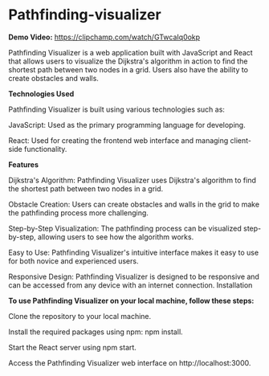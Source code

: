 # Pathfinding-visualizer

**Demo Video:** https://clipchamp.com/watch/GTwcaIq0okp

Pathfinding Visualizer is a web application built with JavaScript and React that allows users to visualize the Dijkstra's algorithm in action to find the shortest path between two nodes in a grid. Users also have the ability to create obstacles and walls.

**Technologies Used**

Pathfinding Visualizer is built using various technologies such as:

JavaScript: Used as the primary programming language for developing.

React: Used for creating the frontend web interface and managing client-side functionality.

**Features**

Dijkstra's Algorithm: Pathfinding Visualizer uses Dijkstra's algorithm to find the shortest path between two nodes in a grid.

Obstacle Creation: Users can create obstacles and walls in the grid to make the pathfinding process more challenging.

Step-by-Step Visualization: The pathfinding process can be visualized step-by-step, allowing users to see how the algorithm works.

Easy to Use: Pathfinding Visualizer's intuitive interface makes it easy to use for both novice and experienced users.

Responsive Design: Pathfinding Visualizer is designed to be responsive and can be accessed from any device with an internet connection.
Installation

**To use Pathfinding Visualizer on your local machine, follow these steps:**

Clone the repository to your local machine.

Install the required packages using npm: npm install.

Start the React server using npm start.

Access the Pathfinding Visualizer web interface on http://localhost:3000.
